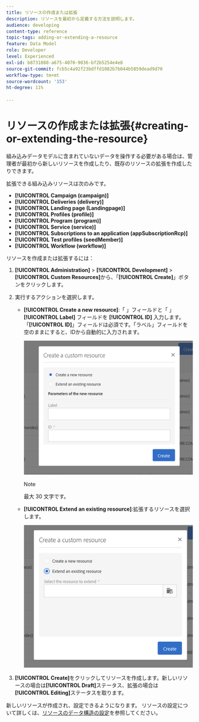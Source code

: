 ```yaml
---
title: リソースの作成または拡張
description: リソースを最初から定義する方法を説明します。
audience: developing
content-type: reference
topic-tags: adding-or-extending-a-resource
feature: Data Model
role: Developer
level: Experienced
exl-id: b8731088-a675-4070-9036-bf2b5254e4e8
source-git-commit: fcb5c4a92f23bdffd1082b7b044b5859dead9d70
workflow-type: tm+mt
source-wordcount: '153'
ht-degree: 11%

---
```


# リソースの作成または拡張{#creating-or-extending-the-resource}

組み込みデータモデルに含まれていないデータを操作する必要がある場合は、管理者が最初から新しいリソースを作成したり、既存のリソースの拡張を作成したりできます。

拡張できる組み込みリソースは次のみです。

* **[!UICONTROL Campaign (campaign)]**
* **[!UICONTROL Deliveries (delivery)]**
* **[!UICONTROL Landing page (Landingpage)]**
* **[!UICONTROL Profiles (profile)]**
* **[!UICONTROL Program (program)]**
* **[!UICONTROL Service (service)]**
* **[!UICONTROL Subscriptions to an application (appSubscriptionRcp)]**
* **[!UICONTROL Test profiles (seedMember)]**
* **[!UICONTROL Workflow (workflow)]**

リソースを作成または拡張するには：

1. **[!UICONTROL Administration]** > **[!UICONTROL Development]** > **[!UICONTROL Custom Resources]**&#x200B;から、「**[!UICONTROL Create]**」ボタンをクリックします。
1. 実行するアクションを選択します。

   * **[!UICONTROL Create a new resource]**:「 」フィールドと「 」 **[!UICONTROL Label]** フィールドを **[!UICONTROL ID]** 入力します。「**[!UICONTROL ID]**」フィールドは必須です。「ラベル」フィールドを空のままにすると、IDから自動的に入力されます。

      ![](assets/schema_extension_2.png)

      >[!NOTE]
      >
      >最大 30 文字です。

   * **[!UICONTROL Extend an existing resource]**:拡張するリソースを選択します。

      ![](assets/schema_extension_10.png)

1. **[!UICONTROL Create]**&#x200B;をクリックしてリソースを作成します。新しいリソースの場合は&#x200B;**[!UICONTROL Draft]**&#x200B;ステータス、拡張の場合は&#x200B;**[!UICONTROL Editing]**&#x200B;ステータスを取ります。

新しいリソースが作成され、設定できるようになります。 リソースの設定について詳しくは、[リソースのデータ構造の設定](../../developing/using/configuring-the-resource-s-data-structure.md)を参照してください。
